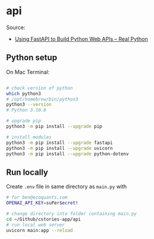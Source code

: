 # api

Source:
* [Using FastAPI to Build Python Web APIs – Real Python](https://realpython.com/fastapi-python-web-apis/)

## Python setup

On Mac Terminal:

```bash

# check version of python
which python3
# /opt/homebrew/bin/python3
python3 --version
# Python 3.10.8

# upgrade pip
python3 -m pip install --upgrade pip

# install modules
python3 -m pip install --upgrade fastapi
python3 -m pip install --upgrade uvicorn
python3 -m pip install --upgrade python-dotenv
```

## Run locally

Create `.env` file in same directory as `main.py` with 

```sh
# for ben@ecoquants.com
OPENAI_API_KEY=suPer$ecret!
```

```bash
# change directory into folder containing main.py
cd ~/Github/cstories-app/api
# run local web server
uvicorn main:app --reload
```